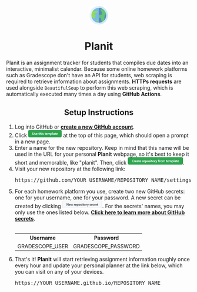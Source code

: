 <div align="center">
    <img src="src/resources/planit_logo.png" height="50px" />
    <h1>Planit</h1>
</div>

Planit is an assignment tracker for students that compiles due dates into an interactive, minimalist calendar. Because 
some online homework platforms such as Gradescope don't have an API for students, web scraping is required to retrieve 
information about assignments. **HTTPs requests** are used alongside `BeautifulSoup` to perform this web scraping, 
which is automatically executed many times a day using **GitHub Actions**.

<div align="center">
    <h2>Setup Instructions</h2>
</div>

<ol>
    <li>
        Log into GitHub or <a href="https://github.com/join"><b>create a new GitHub account</b></a>.
    </li>
    <li>
        Click <a href="#"><img src="docs/use_this_template.png" height="20px" /></a> at the top of this page, 
        which should open a prompt in a new page.
    </li>
    <li>
        Enter a name for the new repository. Keep in mind that this name will be used in the URL for your personal 
        <b>Planit</b> webpage, so it's best to keep it short and memorable, like "planit". 
        Then, click <a href="#"><img src="docs/create_repo_from_template.png" height="20px" /></a>.
    </li>
    <li>
        Visit your new repository at the following link:
        <pre>https://github.com/YOUR_USERNAME/REPOSITORY_NAME/settings/secrets/actions</pre>
    </li>
    <li>
        For each homework platform you use, create two new GitHub secrets: one for your username, one for your password. 
        A new secret can be created by clicking <a href="#"><img src="docs/new_repo_secret.png" height="20px" /></a>. 
        For the secrets' names, you may only use the ones listed below. 
        <a href="https://docs.github.com/en/actions/security-guides/encrypted-secrets"><b>Click here to learn more about GitHub secrets</b></a>.
        <br><br>
        <table align="center">
            <tr><th align="center">Username</th><th align="center">Password</th></tr>
            <tr align="center"><td>GRADESCOPE_USER</td><td>GRADESCOPE_PASSWORD</td></tr>
        </table>
    </li>
    <li>
        That's it! <b>Planit</b> will start retrieving assignment information roughly once every hour and update your 
        personal planner at the link below, which you can visit on any of your devices.
        <pre>https://YOUR_USERNAME.github.io/REPOSITORY_NAME</pre>
    </li>
</ol>
